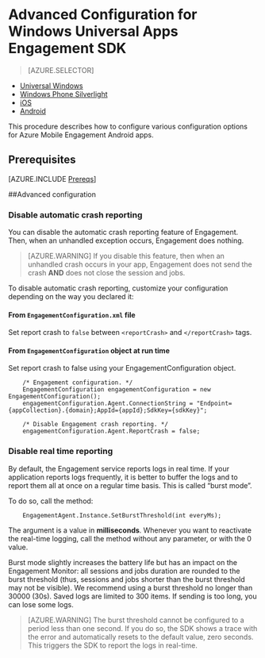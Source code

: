 <properties
	pageTitle="Advanced Configuration for Windows Universal Apps Engagement SDK"
	description="Advanced Configuration options for Azure Mobile Engagement with Windows Universal Apps" 					
	services="mobile-engagement"
	documentationCenter="mobile"
	authors="piyushjo"
	manager="erikre"
	editor="" />

<tags
	ms.service="mobile-engagement"
	ms.workload="mobile"
	ms.tgt_pltfrm="mobile-windows-store"
	ms.devlang="dotnet"
	ms.topic="article"
	ms.date="08/12/2016"
	ms.author="piyushjo;ricksal" />

# Advanced Configuration for Windows Universal Apps Engagement SDK

> [AZURE.SELECTOR]
- [Universal Windows](mobile-engagement-windows-store-advanced-configuration.md)
- [Windows Phone Silverlight](mobile-engagement-windows-phone-integrate-engagement.md)
- [iOS](mobile-engagement-ios-integrate-engagement.md)
- [Android](mobile-engagement-android-advan.mdced-configuration.md)

This procedure describes how to configure various configuration options for Azure Mobile Engagement Android apps.

## Prerequisites

[AZURE.INCLUDE [Prereqs](../../includes/mobile-engagement-windows-store-prereqs.md)]

##Advanced configuration

### Disable automatic crash reporting

You can disable the automatic crash reporting feature of Engagement. Then, when an unhandled exception occurs, Engagement does nothing.

> [AZURE.WARNING] If you disable this feature, then when an unhandled crash occurs in your app, Engagement does not send the crash **AND** does not close the session and jobs.

To disable automatic crash reporting, customize your configuration depending on the way you declared it:

#### From `EngagementConfiguration.xml` file

Set report crash to `false` between `<reportCrash>` and `</reportCrash>` tags.

#### From `EngagementConfiguration` object at run time

Set report crash to false using your EngagementConfiguration object.

		/* Engagement configuration. */
		EngagementConfiguration engagementConfiguration = new EngagementConfiguration();
		engagementConfiguration.Agent.ConnectionString = "Endpoint={appCollection}.{domain};AppId={appId};SdkKey={sdkKey}";

		/* Disable Engagement crash reporting. */
		engagementConfiguration.Agent.ReportCrash = false;

### Disable real time reporting

By default, the Engagement service reports logs in real time. If your application reports logs frequently, it is better to buffer the logs and to report them all at once on a regular time basis. This is called “burst mode”.

To do so, call the method:

		EngagementAgent.Instance.SetBurstThreshold(int everyMs);

The argument is a value in **milliseconds**. Whenever you want to reactivate the real-time logging, call the method without any parameter, or with the 0 value.

Burst mode slightly increases the battery life but has an impact on the Engagement Monitor: all sessions and jobs duration are rounded to the burst threshold (thus, sessions and jobs shorter than the burst threshold may not be visible). We recommend using a burst threshold no longer than 30000 (30s). Saved logs are limited to 300 items. If sending is too long, you can lose some logs.

> [AZURE.WARNING] The burst threshold cannot be configured to a period less than one second. If you do so, the SDK shows a trace with the error and automatically resets to the default value, zero seconds. This triggers the SDK to report the logs in real-time.

[here]:http://www.nuget.org/packages/Capptain.WindowsCS
[NuGet website]:http://docs.nuget.org/docs/start-here/overview

